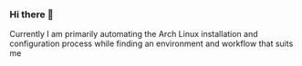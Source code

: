 ### Hi there 👋
Currently I am primarily automating the Arch Linux installation and configuration process while finding an environment and workflow that suits me

